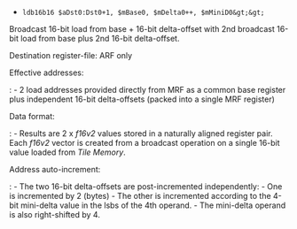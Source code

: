 * `ldb16b16 $aDst0:Dst0+1, $mBase0, $mDelta0++, $mMiniD0&gt;&gt;`

Broadcast 16-bit load from base + 16-bit delta-offset with 2nd broadcast
16-bit load from base plus 2nd 16-bit delta-offset.

Destination register-file: ARF only

Effective addresses:

:   -   2 load addresses provided directly from MRF as a common base
        register plus independent 16-bit delta-offsets (packed into a
        single MRF register)

Data format:

:   -   Results are 2 x *f16v2* values stored in a naturally aligned
        register pair. Each *f16v2* vector is created from a broadcast
        operation on a single 16-bit value loaded from *Tile Memory*.

Address auto-increment:

:   -   The two 16-bit delta-offsets are post-incremented independently:
        -   One is incremented by 2 (bytes)
        -   The other is incremented according to the 4-bit mini-delta
            value in the lsbs of the 4th operand.
    -   The mini-delta operand is also right-shifted by 4.
